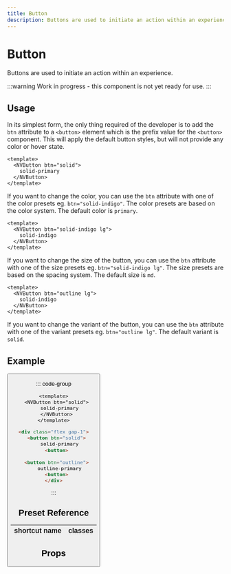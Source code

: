 ```yaml
---
title: Button
description: Buttons are used to initiate an action within an experience.
---
```


<script setup>
import Button from '../components/Button.vue'
</script>

# Button

Buttons are used to initiate an action within an experience.

:::warning
Work in progress - this component is not yet ready for use.
:::

## Usage

In its simplest form, the only thing required of the developer is to add the `btn` attribute to a `<button>` element which is the prefix value for the `<button>` component. This will apply the default button styles, but will not provide any color or hover state.

```vue
<template>
  <NVButton btn="solid">
    solid-primary
  </NVButton>
</template>
```

If you want to change the color, you can use the `btn` attribute with one of the color presets eg. `btn="solid-indigo"`. The color presets are based on the color system. The default color is `primary`.

```vue
<template>
  <NVButton btn="solid-indigo lg">
    solid-indigo
  </NVButton>
</template>
```

If you want to change the size of the button, you can use the `btn` attribute with one of the size presets eg. `btn="solid-indigo lg"`. The size presets are based on the spacing system. The default size is `md`.

```vue
<template>
  <NVButton btn="outline lg">
    solid-indigo
  </NVButton>
</template>
```

If you want to change the variant of the button, you can use the `btn` attribute with one of the variant presets eg. `btn="outline lg"`. The default variant is `solid`.


## Example

<Button/>

::: code-group

```vue [Component]
<template>
  <NVButton btn="solid">
    solid-primary
  </NVButton>
</template>
```

```html [HTML]
<div class="flex gap-1">
  <button btn="solid">
    solid-primary
  <button>

  <button btn="outline">
    outline-primary
  <button>
</div>
```

:::

## Preset Reference

| shortcut name | classes                                                                |
| ------------- | ---------------------------------------------------------------------- |

## Props
